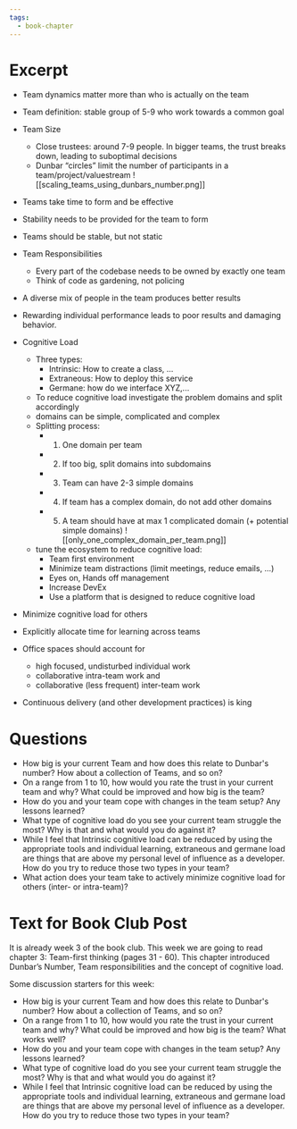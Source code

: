 ```yaml
---
tags:
  - book-chapter
---
```

# Excerpt

- Team dynamics matter more than who is actually on the team
- Team definition: stable group of 5-9 who work towards a common goal
- Team Size
    - Close trustees: around 7-9 people. In bigger teams, the trust breaks down, leading to suboptimal decisions
    - Dunbar “circles” limit the number of participants in a team/project/valuestream
![[scaling_teams_using_dunbars_number.png]]

- Teams take time to form and be effective
- Stability needs to be provided for the team to form
- Teams should be stable, but not static
- Team Responsibilities
    - Every part of the codebase needs to be owned by exactly one team
    - Think of code as gardening, not policing
- A diverse mix of people in the team produces better results
- Rewarding individual performance leads to poor results and damaging behavior.
- Cognitive Load
    - Three types:
        - Intrinsic: How to create a class, …
        - Extraneous: How to deploy this service
        - Germane: how do we interface XYZ,...
    - To reduce cognitive load investigate the problem domains and split accordingly
    - domains can be simple, complicated and complex
    - Splitting process:
        - 1) One domain per team
        - 2) If too big, split domains into subdomains
        - 3) Team can have 2-3 simple domains
        - 4) If team has a complex domain, do not add other domains
        - 5) A team should have at max 1 complicated domain (+ potential simple domains)
![[only_one_complex_domain_per_team.png]]
    - tune the ecosystem to reduce cognitive load:
        - Team first environment
        - Minimize team distractions (limit meetings, reduce emails, …)
        - Eyes on, Hands off management
        - Increase DevEx
        - Use a platform that is designed to reduce cognitive load
- Minimize cognitive load for others
- Explicitly allocate time for learning across teams
- Office spaces should account for
    - high focused, undisturbed individual work
    - collaborative intra-team work and
    - collaborative (less frequent) inter-team work
- Continuous delivery (and other development practices) is king

# Questions

- How big is your current Team and how does this relate to Dunbar's number? How about a collection of Teams, and so on?
- On a range from 1 to 10, how would you rate the trust in your current team and why? What could be improved and how big is the team?
- How do you and your team cope with changes in the team setup? Any lessons learned?
- What type of cognitive load do you see your current team struggle the most? Why is that and what would you do against it?
- While I feel that Intrinsic cognitive load can be reduced by using the appropriate tools and individual learning, extraneous and germane load are things that are above my personal level of influence as a developer. How do you try to reduce those two types in your team?
- What action does your team take to actively minimize cognitive load for others (inter- or intra-team)?

# Text for Book Club Post

It is already week 3 of the book club. This week we are going to read chapter 3: Team-first thinking (pages 31 - 60). This chapter introduced Dunbar’s Number, Team responsibilities and the concept of cognitive load.

Some discussion starters for this week:

- How big is your current Team and how does this relate to Dunbar's number? How about a collection of Teams, and so on?
- On a range from 1 to 10, how would you rate the trust in your current team and why? What could be improved and how big is the team? What works well?
- How do you and your team cope with changes in the team setup? Any lessons learned?
- What type of cognitive load do you see your current team struggle the most? Why is that and what would you do against it?
- While I feel that Intrinsic cognitive load can be reduced by using the appropriate tools and individual learning, extraneous and germane load are things that are above my personal level of influence as a developer. How do you try to reduce those two types in your team?
